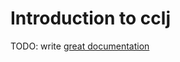 # Introduction to cclj

TODO: write [great documentation](http://jacobian.org/writing/what-to-write/)
